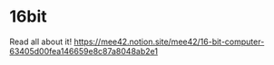 # 16bit

Read all about it! https://mee42.notion.site/mee42/16-bit-computer-63405d00fea146659e8c87a8048ab2e1



